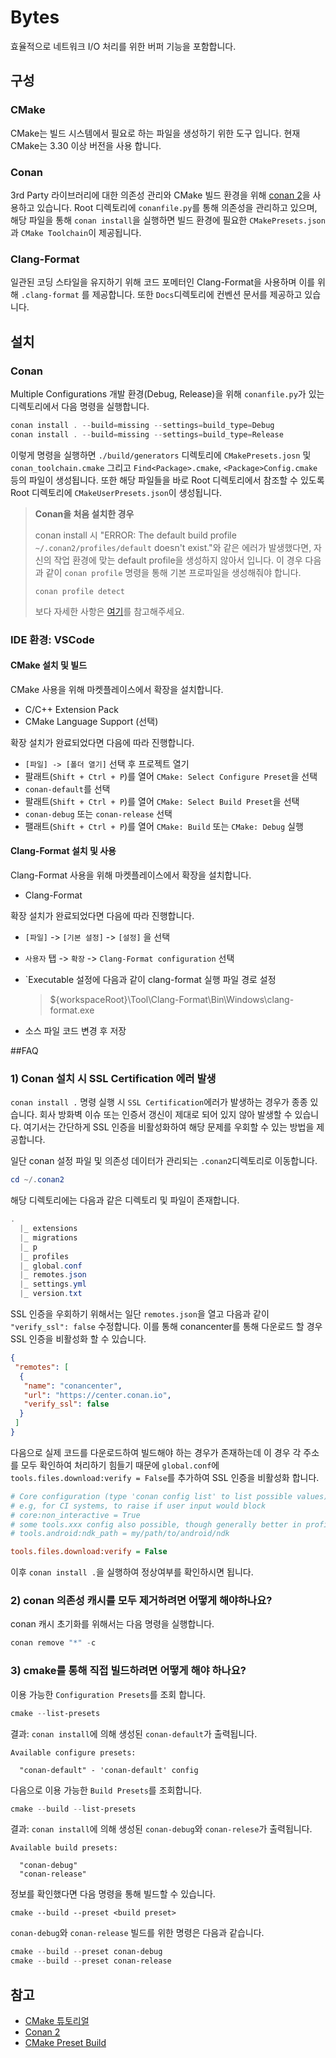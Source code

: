 # Bytes

효율적으로 네트워크 I/O 처리를 위한 버퍼 기능을 포함합니다.


## 구성

### CMake

CMake는 빌드 시스템에서 필요로 하는 파일을 생성하기 위한 도구 입니다. 현재 CMake는 3.30 이상 버전을 사용 합니다.



### Conan

3rd Party 라이브러리에 대한 의존성 관리와 CMake 빌드 환경을 위해 [conan 2](https://docs.conan.io/2/index.html)을 사용하고 있습니다.  Root 디렉토리에 `conanfile.py`를 통해 의존성을 관리하고 있으며, 해당 파일을 통해 `conan install`을 실행하면 빌드 환경에 필요한 `CMakePresets.json`과 `CMake Toolchain`이 제공됩니다. 



### Clang-Format

일관된 코딩 스타일을 유지하기 위해 코드 포메터인 Clang-Format을 사용하며 이를 위해 `.clang-format` 를 제공합니다. 또한 `Docs`디렉토리에 컨벤션 문서를 제공하고 있습니다.



## 설치

### Conan

Multiple Configurations 개발 환경(Debug, Release)을 위해 `conanfile.py`가 있는 디렉토리에서 다음 명령을 실행합니다.

```powershell
conan install . --build=missing --settings=build_type=Debug
conan install . --build=missing --settings=build_type=Release
```

이렇게 명령을 실행하면 `./build/generators` 디렉토리에 `CMakePresets.josn` 및 `conan_toolchain.cmake` 그리고 `Find<Package>.cmake`, `<Package>Config.cmake`등의 파일이 생성됩니다. 또한 해당 파일들을 바로 Root 디렉토리에서 참조할 수 있도록 Root 디렉토리에 `CMakeUserPresets.json`이 생성됩니다.

> **Conan을 처음 설치한 경우**
>
> conan install 시 "ERROR: The default build profile `~/.conan2/profiles/default` doesn't exist."와 같은 에러가 발생했다면, 자신의 작업 환경에 맞는 default profile을 생성하지 않아서 입니다. 이 경우 다음과 같이 `conan profile` 명령을 통해 기본 프로파일을 생성해줘야 합니다.
>
> ```pwoershell
> conan profile detect
> ```
>
> 보다 자세한 사항은 [여기](https://docs.conan.io/2/reference/commands/profile.html)를 참고해주세요.



### IDE 환경: VSCode 

#### CMake 설치 및 빌드

CMake 사용을 위해 마켓플레이스에서 확장을 설치합니다.

- C/C++ Extension Pack
- CMake Language Support (선택)

확장 설치가 완료되었다면 다음에 따라 진행합니다.

- `[파일] -> [폴더 열기]` 선택 후 프로젝트 열기
- 팔래트(`Shift + Ctrl + P`)를 열어 `CMake: Select Configure Preset`을 선택
- `conan-default`를 선택
- 팔래트(`Shift + Ctrl + P`)를 열어 `CMake: Select Build Preset`을 선택
- `conan-debug` 또는 `conan-release` 선택
- 팰래트(`Shift + Ctrl + P`)를 열어 `CMake: Build` 또는 `CMake: Debug` 실행



#### Clang-Format 설치 및 사용

Clang-Format 사용을 위해 마켓플레이스에서 확장을 설치합니다.

- Clang-Format

확장 설치가 완료되었다면 다음에 따라 진행합니다.

- `[파일]` -> `[기본 설정]` -> `[설정]` 을 선택

- `사용자` 탭 -> `확장` -> `Clang-Format configuration` 선택

- `Executable 설정에 다음과 같이 clang-format 실행 파일 경로 설정

  > ${workspaceRoot}\Tool\Clang-Format\Bin\Windows\clang-format.exe

- 소스 파일 코드 변경 후 저장



##FAQ

### 1) Conan 설치 시 SSL Certification 에러 발생

`conan install .` 명령 실행 시 `SSL Certification`에러가 발생하는 경우가 종종 있습니다. 회사 방화벽 이슈 또는 인증서 갱신이 제대로 되어 있지 않아 발생할 수 있습니다. 여기서는 간단하게 SSL 인증을 비활성화하여 해당 문제를 우회할 수 있는 방법을 제공합니다.

일단 conan 설정 파일 및 의존성 데이터가 관리되는 `.conan2`디렉토리로 이동합니다.

```powershell
cd ~/.conan2
```

해당 디렉토리에는 다음과 같은 디렉토리 및 파일이 존재합니다.

```powershell
.
  |_ extensions
  |_ migrations
  |_ p
  |_ profiles
  |_ global.conf
  |_ remotes.json
  |_ settings.yml
  |_ version.txt
```

SSL 인증을 우회하기 위해서는 일단 `remotes.json`을 열고 다음과 같이 `"verify_ssl": false` 수정합니다. 이를 통해 conancenter를 통해 다운로드 할 경우 SSL 인증을 비활성화 할 수 있습니다.

```json
{
 "remotes": [
  {
   "name": "conancenter",
   "url": "https://center.conan.io",
   "verify_ssl": false 
  }
 ]
}
```

다음으로 실제 코드를 다운로드하여 빌드해야 하는 경우가 존재하는데 이 경우 각 주소를 모두 확인하여 처리하기 힘들기 때문에 `global.conf`에 `tools.files.download:verify = False`를 추가하여 SSL 인증을 비활성화 합니다.

```ini
# Core configuration (type 'conan config list' to list possible values)
# e.g, for CI systems, to raise if user input would block
# core:non_interactive = True
# some tools.xxx config also possible, though generally better in profiles
# tools.android:ndk_path = my/path/to/android/ndk

tools.files.download:verify = False
```

이후 `conan install .`을 실행하여 정상여부를 확인하시면 됩니다.



### 2) conan 의존성 캐시를 모두 제거하려면 어떻게 해야하나요?

conan 캐시 초기화를 위해서는 다음 명령을 실행합니다.

```powershell
conan remove "*" -c
```



### 3) cmake를 통해 직접 빌드하려면 어떻게 해야 하나요?

이용 가능한 `Configuration Presets`를 조회 합니다.

```powershell
cmake --list-presets
```

결과: `conan install`에 의해 생성된 `conan-default`가 출력됩니다.

```
Available configure presets:

  "conan-default" - 'conan-default' config
```

다음으로 이용 가능한 `Build Presets`를 조회합니다.

```powershell
cmake --build --list-presets
```

결과: `conan install`에 의해 생성된 `conan-debug`와 `conan-relese`가 출력됩니다.

```
Available build presets:

  "conan-debug"       
  "conan-release" 
```

정보를 확인했다면 다음 명령을 통해 빌드할 수 있습니다.

```
cmake --build --preset <build preset>
```

`conan-debug`와 `conan-release` 빌드를 위한 명령은 다음과 같습니다.

```powershell
cmake --build --preset conan-debug
cmake --build --preset conan-release
```



## 참고

- [CMake 튜토리얼](https://gist.github.com/luncliff/6e2d4eb7ca29a0afd5b592f72b80cb5c#cmake-%EB%B0%B0%EC%B9%98)
- [Conan 2](https://docs.conan.io/2/)
- [CMake Preset Build](https://mcuoneclipse.com/2023/12/03/building-with-cmake-presets/)

